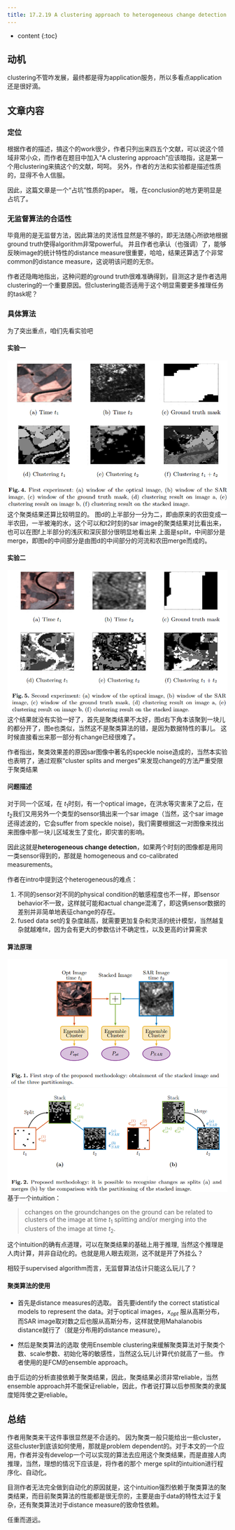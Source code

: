 ```yaml
--- 
title: 17.2.19 A clustering approach to heterogeneous change detection
---
```



* content
{:toc}

## 动机
clustering不管咋发展，最终都是得为application服务，所以多看点application还是很好滴。

## 文章内容
### 定位
根据作者的描述，搞这个的work很少，作者只列出来四五个文献，可以说这个领域非常小众，而作者在题目中加入“A clustering approach”应该暗指，这是第一个用clustering来搞这个的文献，呵呵。
另外，作者的方法和实验都是描述性质的，显得不令人信服。

因此，这篇文章是一个“占坑”性质的paper。
哦，在conclusion的地方更明显是占坑了。
### 无监督算法的合适性
毕竟用的是无监督方法，因此算法的灵活性显然是不够的，即无法随心所欲地根据ground truth使得algorithm非常powerful。
并且作者也承认（也强调）了，能够反映image的统计特性的distance measure很重要，哈哈，结果还算选了个非常common的distance measure，这说明该问题的无奈。

作者还隐晦地指出，这种问题的ground truth很难准确得到，目测这才是作者选用clustering的一个重要原因。但clustering能否适用于这个明显需要更多推理任务的task呢？

### 具体算法
为了突出重点，咱们先看实验吧

#### 实验一
![](Aclusteringapproachtoheterogeneouschangedetection/实验1.png)
这个聚类结果还算比较明显的。
图d的上半部分一分为二，即由原来的农田变成一半农田，一半被淹的水，这个可以和t2时刻的sar image的聚类结果对比看出来，也可以在图f上半部分的浅灰和深灰部分很明显地看出来
上面是split，中间部分是merge，即图e的中间部分是由图d的中间部分的河流和农田merge而成的。

#### 实验二
![](Aclusteringapproachtoheterogeneouschangedetection/实验2.png)
这个结果就没有实验一好了，首先是聚类结果不太好，图d右下角本该聚到一块儿的都分开了，图e也类似，当然这不是聚类算法的错，是因为数据特性的事儿。
这时候直接看出来那一部分有change已经很难了。

作者指出，聚类效果差的原因sar图像中著名的speckle noise造成的，当然本实验也表明了，通过观察“cluster splits and merges”来发现change的方法严重受限于聚类结果

#### 问题描述
对于同一个区域，在 $t_1$时刻，有一个optical image，在洪水等灾害来了之后，在$t_2$我们又用另外一个类型的sensor搞出来一个sar image（当然，这个sar image还得滤波的，它会suffer from speckle noise)，我们需要根据这一对图像来找出来图像中那一块儿区域发生了变化，即灾害的影响。

因此这就是**heterogeneous change detection**，如果两个时刻的图像都是用同一类sensor得到的，那就是 homogeneous and co-calibrated measurements。

作者在intro中提到这个heterogeneous的难点：
1. 不同的sensor对不同的physical condition的敏感程度也不一样，即sensor behavior不一致，这样就可能和actual change混淆了，即这俩sensor数据的差别并非简单地表征change的存在。
2. fused data set的复杂度越高，就需要更加复杂和灵活的统计模型，当然越复杂就越难fit，因为会有更大的参数估计不确定性，以及更高的计算需求

#### 算法原理
![](Aclusteringapproachtoheterogeneouschangedetection/数据准备.png)
![](Aclusteringapproachtoheterogeneouschangedetection/methodology.png)
基于一个intuition：
>cchanges on the groundchanges on the ground can be related to clusters of the image at time $t_1$ splitting and/or merging into the clusters of the image at time $t_2$.

这个intuition的确有点道理，可以在聚类结果的基础上用于推理, 当然这个推理是人肉计算，并非自动化的。也就是用人眼去观测，这不就是开了外挂么？

相较于supervised algorithm而言，无监督算法估计只能这么玩儿了？


#### 聚类算法的使用
* 首先是distance measures的选取。
首先要identify the correct statistical models to represent the data。对于optical images，$x_{opt}$ 服从高斯分布，而SAR image取对数之后也服从高斯分布，这样就使用Mahalanobis distance就行了（就是分布用的distance measure）。

* 然后是聚类算法的选取
使用Ensemble clustering来缓解聚类算法对于聚类个数、scale参数、初始化等的敏感性，当然这么玩儿计算代价就高了一些。
作者使用的是FCM的ensemble approach。

由于后边的分析直接依赖于聚类结果，因此，聚类结果必须非常reliable，当然ensemble approach并不能保证reliable，因此，作者说打算以后参照聚类的隶属度矩阵使之更reliable。



## 总结
作者用聚类来干这件事很显然是不合适的。
因为聚类一般只能给出一些cluster，这些cluster到底该如何使用，那就是problem dependent的。对于本文的一个应用，作者并没有develop一个可以实现的算法去应用这个聚类结果，而是直接人肉推理，当然，理想的情况下应该是，将作者的那个 merge split的intuition进行程序化、自动化。

目测作者无法完全做到自动化的原因就是，这个intuition强烈依赖于聚类算法的聚类结果，而目前聚类算法的性能都是很无奈的，主要是由于data的特性太过于复杂，还有聚类算法对于distance measure的致命性依赖。

任重而道远。